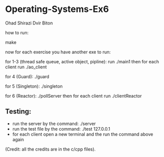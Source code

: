 # Operating-Systems-Ex6

Ohad Shirazi
Dvir Biton

how to run:

make

now for each exercise you have another exe to run:

for 1-3 (thread safe queue, active object, pipline):
run ./main1 
then for each client run ./ao_client

for 4 (Guard):
./guard

for 5 (Singleton):
./singleton

for 6 (Reactor):
./pollServer
then for each client run ./clientReactor

## Testing:

* run the server by the command: ./server
* run the test file by the command: ./test 127.0.0.1
* for each client open a new terminal and the run the command above again

(Credit: all the credits are in the c/cpp files).

